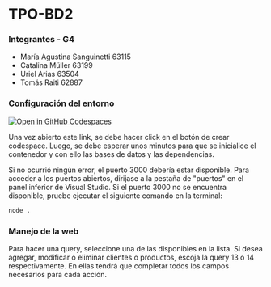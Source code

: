 # TPO-BD2

### Integrantes - G4

-   María Agustina Sanguinetti 63115
-   Catalina Müller 63199
-   Uriel Arias 63504
-   Tomás Raiti 62887

### Configuración del entorno

[![Open in GitHub Codespaces](https://github.com/codespaces/badge.svg)](https://codespaces.new/catamuller/TPO-BD2)

Una vez abierto este link, se debe hacer click en el botón de crear codespace.
Luego, se debe esperar unos minutos para que se inicialice el contenedor y con ello las bases de datos y las dependencias.

Si no ocurrió ningún error, el puerto 3000 debería estar disponible. Para acceder a los puertos abiertos, dirijase a la pestaña de "puertos" en el panel inferior de Visual Studio.
Si el puerto 3000 no se encuentra disponible, pruebe ejecutar el siguiente comando en la terminal:

```sh
node .
```

### Manejo de la web

Para hacer una query, seleccione una de las disponibles en la lista. Si desea agregar, modificar o eliminar clientes o productos, escoja la query 13 o 14 respectivamente. En ellas tendrá que completar todos los campos necesarios para cada acción.
